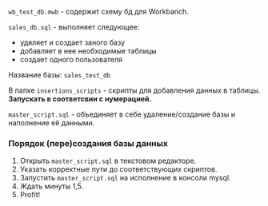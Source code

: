 `wb_test_db.mwb` - содержит схему бд для Workbanch.

`sales_db.sql` - выполняет следующее:
* удяляет и создает заного базу
* добавляет в нее необходимые таблицы
* создает одного пользователя

Название базы: `sales_test_db`

В папке `insertions_scripts` - скрипты для добавления данных в таблицы. **Запускать в соответсвии с нумерацией.**

`master_script.sql` - объединяет в себе удаление/создание базы и наполнение её данными.

### Порядок (пере)создания базы данных
 1. Открыть `master_script.sql` в текстовом редакторе.
 1. Указать корректные пути до соответствующих скриптов.
 1. Запустить `master_script.sql` на исполнение в консоли mysql.
 1. Ждать минуты 1,5.
 1. Profit!